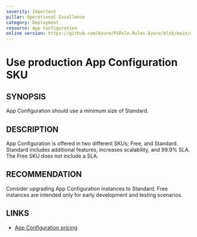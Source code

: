 ```yaml
---
severity: Important
pillar: Operational Excellence
category: Deployment
resource: App Configuration
online version: https://github.com/Azure/PSRule.Rules.Azure/blob/main/docs/en/rules/Azure.AppConfig.SKU.md
---
```


# Use production App Configuration SKU

## SYNOPSIS

App Configuration should use a minimum size of Standard.

## DESCRIPTION

App Configuration is offered in two different SKUs; Free, and Standard.
Standard includes additional features, increases scalability, and 99.9% SLA.
The Free SKU does not include a SLA.

## RECOMMENDATION

Consider upgrading App Configuration instances to Standard.
Free instances are intended only for early development and testing scenarios.

## LINKS

- [App Configuration pricing](https://azure.microsoft.compricing/details/app-configuration/)
